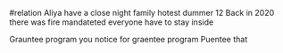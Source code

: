 
#relation 
Aliya have a close night family hotest dummer 12 
Back in 2020 there was fire mandateted everyone have to stay inside


Grauntee program you notice for graentee program 
Puentee that